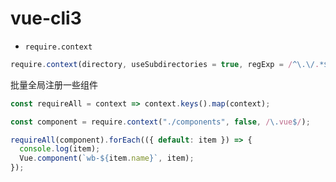 # vue-cli3

- `require.context`

```js
require.context(directory, useSubdirectories = true, regExp = /^\.\/.*$/, mode = 'sync');
```

批量全局注册一些组件

```js
const requireAll = context => context.keys().map(context);

const component = require.context("./components", false, /\.vue$/);

requireAll(component).forEach(({ default: item }) => {
  console.log(item);
  Vue.component(`wb-${item.name}`, item);
});
```
